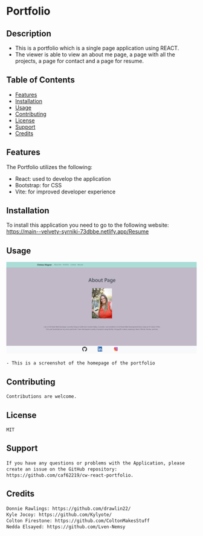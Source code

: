 # Portfolio

## Description

- This is a portfolio which is a single page application using REACT.
- The viewer is able to view an about me page, a page with all the projects, a page for contact and a page for resume.

## Table of Contents

- [Features](#features)
- [Installation](#installation)
- [Usage](#usage)
- [Contributing](#contributing)
- [License](#license)
- [Support](#support)
- [Credits](#credits)

## Features

The Portfolio utilizes the following:

- React: used to develop the application
- Bootstrap: for CSS
- Vite: for improved developer experience

## Installation

To install this application you need to go to the following website: https://main--velvety-syrniki-73dbbe.netlify.app/Resume

## Usage

<img src="./src/assets/App-image.png" alt="Screenshot of the homepage of the portfolio" width="600px" />

    - This is a screenshot of the homepage of the portfolio

## Contributing

    Contributions are welcome.

## License

    MIT

## Support

    If you have any questions or problems with the Application, please create an issue on the GitHub repository: https://github.com/caf62219/cw-react-portfolio.

## Credits

    Donnie Rawlings: https://github.com/drawlin22/
    Kyle Jocoy: https://github.com/Kylyote/
    Colton Firestone: https://github.com/ColtonMakesStuff
    Nedda Elsayed: https://github.com/Lven-Nemsy
